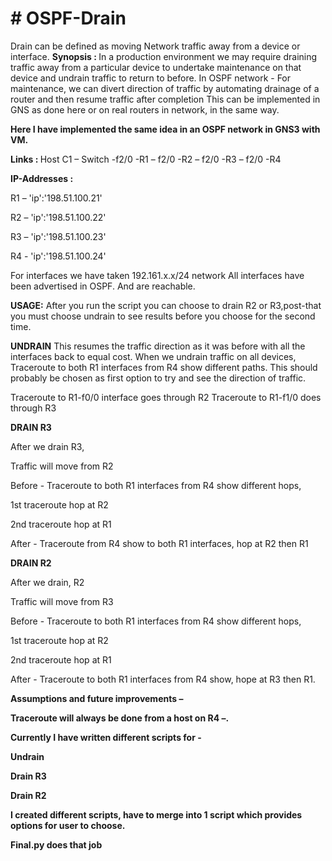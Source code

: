 <H1># OSPF-Drain</H1>
 Drain can be defined as moving Network traffic away from a device or interface.
<strong>Synopsis : </strong>
In a production environment we may require draining traffic away from a particular device to undertake maintenance on that device and undrain traffic to return to before.
In OSPF network - For maintenance, we can divert direction of traffic by automating drainage of a router and then resume traffic after completion
This can be implemented in GNS as done here or on real routers in network, in the same way.

<strong>Here I have implemented the same idea in an OSPF network in GNS3 with VM.</strong>

<strong>Links : </strong>
Host C1 – Switch     -f2/0   -R1
			  – f2/0       -R2
			  – f2/0       -R3
			  – f2/0       -R4

<strong> IP-Addresses : </strong>
<p>R1 – 'ip':'198.51.100.21'</p>
<p>R2 – 'ip':'198.51.100.22'</p>
<p>R3 – 'ip':'198.51.100.23'</p>
<p>R4 - 'ip':'198.51.100.24'</p>

For interfaces we have taken 192.161.x.x/24 network 
All interfaces have been advertised in OSPF.
And are reachable.

<strong>USAGE:</strong>
After you run the script you can choose to drain R2 or R3,post-that you must choose undrain to see results before you choose for the second time.

<strong>UNDRAIN</strong>
This resumes the traffic direction as it was before with all the interfaces back to equal cost.
When we undrain traffic on all devices, 
Traceroute to both R1 interfaces from R4 show different paths.
This should probably be chosen as first option to try and see the direction of traffic.

Traceroute to R1-f0/0 interface goes through R2 
Traceroute to R1-f1/0 does through R3

<strong>DRAIN R3</strong>

After we drain R3, 
<p>Traffic will move from R2 </p>
<p>Before - Traceroute to both R1 interfaces from R4 show different hops,</p>
<p>1st traceroute hop at R2 </p>
<p>2nd traceroute hop at R1</p>
<p>After - Traceroute from R4 show to both R1 interfaces, hop at R2 then R1</p>


<strong>DRAIN R2</strong>

<p>After we drain, R2</p>
<p>Traffic will move from R3</p>
<p>Before - Traceroute to both R1 interfaces from R4 show different hops,</p>
<p>1st traceroute hop at R2 </p>
<p>2nd traceroute hop at R1</p>
<p>After - Traceroute to both R1 interfaces from R4 show, hope at R3 then R1.</p>

<strong><p>Assumptions and future improvements –</srong> 
<p>Traceroute will always be done from a host on R4 –.</p>

Currently I have written different scripts for -
<p>Undrain
<p>Drain R3</p>
<p>Drain R2</p>

<p>I created different scripts, have to merge into 1 script which provides options for user to choose.<p>
	<p> Final.py does that job </p>

